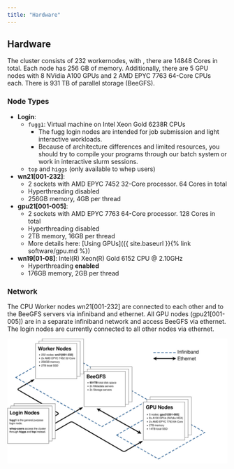```yaml
---
title: "Hardware"
---
```


## Hardware
The cluster consists of 232 workernodes, with , there are 14848 Cores in total.
Each node has 256 GB of memory.
Additionally, there are 5 GPU nodes with 8 NVidia A100 GPUs and 2 AMD EPYC 7763 64-Core CPUs each.
There is 931 TB of parallel storage (BeeGFS).


### Node Types
- **Login**: 
  - `fugg1`: Virtual machine on Intel Xeon Gold 6238R CPUs
    - The fugg login nodes are intended for job submission and light interactive workloads.
    - Because of architecture differences and limited resources, you should try to compile your programs through our batch system or work in interactive slurm sessions.
  - `top` and `higgs` (only available to whep users)
- **wn21[001-232]**: 
  - 2 sockets with AMD EPYC 7452 32-Core processor. 64 Cores in total
  - Hyperthreading disabled
  - 256GB memory, 4GB per thread
- **gpu21[001-005]**:
  - 2 sockets with AMD EPYC 7763 64-Core processor. 128 Cores in total
  - Hyperthreading disabled
  - 2TB memory, 16GB per thread
  - More details here: [Using GPUs]({{ site.baseurl }}{% link software/gpu.md %})
- **wn19[01-08]**: Intel(R) Xeon(R) Gold 6152 CPU @ 2.10GHz
  - Hyperthreading **enabled**
  - 176GB memory, 2GB per thread


### Network
The CPU Worker nodes wn21[001-232] are connected to each other and to the BeeGFS servers via infiniband and ethernet.
All GPU nodes (gpu21[001-005]) are in a separate infiniband network and access BeeGFS via ethernet.
The login nodes are currently connected to all other nodes via ethernet.

[![Hardware and network layout of PLEIADES](assets/img/pleiades_layout.jpg)](assets/img/pleiades_layout.jpg)
